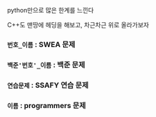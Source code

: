 python만으로 많은 한계를 느낀다

C++도 맨땅에 헤딩을 해보고, 차근차근 위로 올라가보자

### `번호_이름` : SWEA 문제



### `백준'번호'_이름` : 백준 문제



### `연습문제` : SSAFY 연습 문제



### `이름` : programmers 문제

